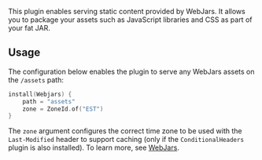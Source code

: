 
This plugin enables serving static content provided by WebJars. It allows you to package your assets such as JavaScript libraries and CSS as part of your fat JAR.

## Usage

The configuration below enables the plugin to serve any WebJars assets on the `/assets` path:
```kotlin
install(Webjars) {
    path = "assets"
    zone = ZoneId.of("EST")
}
```

The `zone` argument configures the correct time zone to be used with the `Last-Modified` header to support caching (only if the `ConditionalHeaders` plugin is also installed). To learn more, see [WebJars](https://ktor.io/docs/webjars.html).
